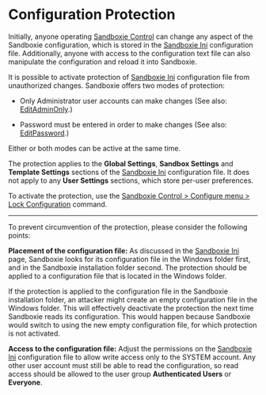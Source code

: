 # Configuration Protection

Initially, anyone operating [Sandboxie Control](SandboxieControl.md) can change any aspect of the Sandboxie configuration, which is stored in the [Sandboxie Ini](SandboxieIni.md) configuration file. Additionally, anyone with access to the configuration text file can also manipulate the configuration and reload it into Sandboxie.

It is possible to activate protection of [Sandboxie Ini](SandboxieIni.md) configuration file from unauthorized changes. Sandboxie offers two modes of protection:

*   Only Administrator user accounts can make changes (See also: [EditAdminOnly](EditAdminOnly.md).)

*   Password must be entered in order to make changes (See also: [EditPassword](EditPassword.md).)

Either or both modes can be active at the same time.

The protection applies to the **Global Settings**, **Sandbox Settings** and **Template Settings** sections of the [Sandboxie Ini](SandboxieIni.md) configuration file. It does not apply to any **User Settings** sections, which store per-user preferences.

To activate the protection, use the [Sandboxie Control > Configure menu > Lock Configuration](ConfigureMenu.md#lock-configuration) command.

* * *

To prevent circumvention of the protection, please consider the following points:

**Placement of the configuration file:** As discussed in the [Sandboxie Ini](SandboxieIni.md) page, Sandboxie looks for its configuration file in the Windows folder first, and in the Sandboxie installation folder second. The protection should be applied to a configuration file that is located in the Windows folder.

If the protection is applied to the configuration file in the Sandboxie installation folder, an attacker might create an empty configuration file in the Windows folder. This will effectively deactivate the protection the next time Sandboxie reads its configuration. This would happen because Sandboxie would switch to using the new empty configuration file, for which protection is not activated.

**Access to the configuration file:** Adjust the permissions on the [Sandboxie Ini](SandboxieIni.md) configuration file to allow write access only to the SYSTEM account. Any other user account must still be able to read the configuration, so read access should be allowed to the user group **Authenticated Users** or **Everyone**.

